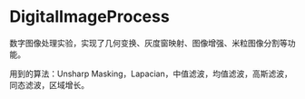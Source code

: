 # DigitalImageProcess
数字图像处理实验，实现了几何变换、灰度窗映射、图像增强、米粒图像分割等功能。

用到的算法：Unsharp Masking，Lapacian，中值滤波，均值滤波，高斯滤波，同态滤波，区域增长。


